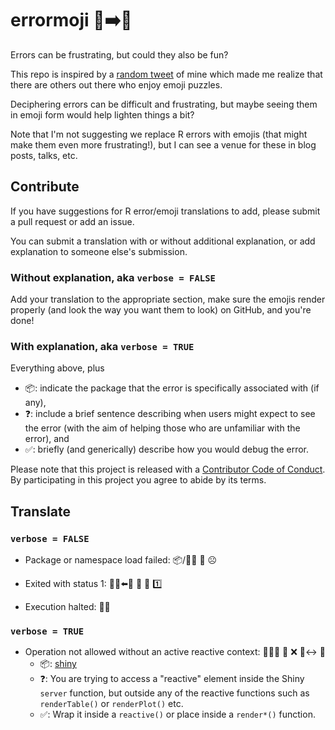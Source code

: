 # errormoji 😤➡️🤣

Errors can be frustrating, but could they also be fun?

This repo is inspired by a [random tweet](https://twitter.com/minebocek/status/1035377949036486656) of mine which made me realize that there are others out there who enjoy emoji puzzles.

Deciphering errors can be difficult and frustrating, but maybe seeing them in emoji form would help lighten things a bit?

Note that I'm not suggesting we replace R errors with emojis (that might make them even more frustrating!), but I can see a venue for these in blog posts, talks, etc.

## Contribute

If you have suggestions for R error/emoji translations to add, please submit a pull request or add an issue. 

You can submit a translation with or without additional explanation, or add explanation to someone else's submission.

### Without explanation, aka `verbose = FALSE`

Add your translation to the appropriate section, make sure the emojis render properly (and look the way you want them to look) on GitHub, and you're done!

### With explanation, aka `verbose = TRUE`

Everything above, plus

- 📦: indicate the package that the error is specifically associated with (if any),
- ❓: include a brief sentence describing when users might expect to see the error (with the aim of helping those who are unfamiliar with the error), and
- ✅: briefly (and generically) describe how you would debug the error.

Please note that this project is released with a [Contributor Code of Conduct](CODE_OF_CONDUCT.md). By participating in this project you agree to abide by its terms.

## Translate

### `verbose = FALSE`

- Package or namespace load failed: 📦/📛🌌 🚚 ☹️

- Exited with status 1: 🚶‍♂️⬅️🚪  🔱  👑  1️⃣

- Execution halted: 💉🛑

### `verbose = TRUE`

- Operation not allowed without an active reactive context: 👩‍⚕️🔪 🚫 ❌ 🏃‍↔️ 📖
    - 📦: [shiny](http://shiny.rstudio.com/)
    - ❓: You are trying to access a "reactive" element inside the Shiny `server` function, but outside any of the reactive functions such as `renderTable()` or `renderPlot()` etc.
    - ✅: Wrap it inside a `reactive()` or place inside a `render*()` function.
